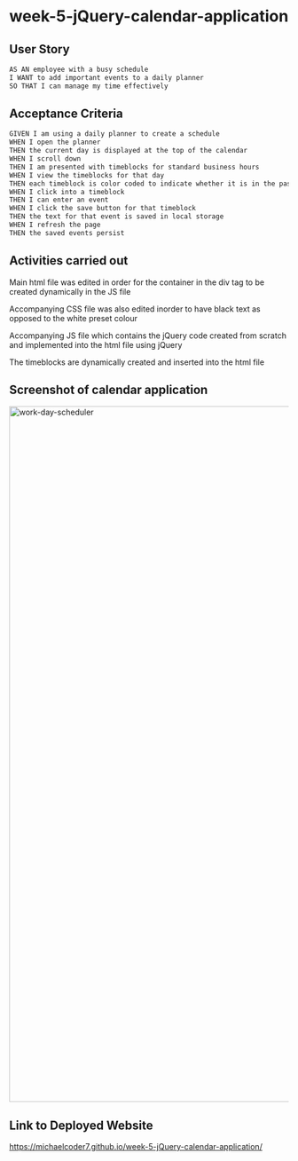 # week-5-jQuery-calendar-application

## User Story

```md
AS AN employee with a busy schedule
I WANT to add important events to a daily planner
SO THAT I can manage my time effectively
```

## Acceptance Criteria

```md
GIVEN I am using a daily planner to create a schedule
WHEN I open the planner
THEN the current day is displayed at the top of the calendar
WHEN I scroll down
THEN I am presented with timeblocks for standard business hours
WHEN I view the timeblocks for that day
THEN each timeblock is color coded to indicate whether it is in the past, present, or future
WHEN I click into a timeblock
THEN I can enter an event
WHEN I click the save button for that timeblock
THEN the text for that event is saved in local storage
WHEN I refresh the page
THEN the saved events persist
```

## Activities carried out

Main html file was edited in order for the container in the div tag to be created dynamically in the JS file

Accompanying CSS file was also edited inorder to have black text as opposed to the white preset colour

Accompanying JS file which contains the jQuery code created from scratch and implemented into the html file using jQuery

The timeblocks are dynamically created and inserted into the html file

## Screenshot of calendar application

<img width="1254" alt="work-day-scheduler" src="https://github.com/michaelcoder7/week-5-jQuery-calendar-application/assets/128432461/85d740b6-a883-47b3-8087-b2f3f02e4ba0">

## Link to Deployed Website

https://michaelcoder7.github.io/week-5-jQuery-calendar-application/
